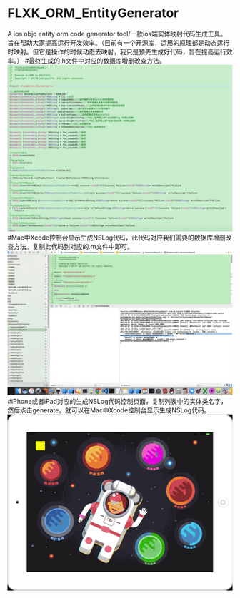 # FLXK_ORM_EntityGenerator
A ios objc entity orm code generator tool/一款ios端实体映射代码生成工具。旨在帮助大家提高运行开发效率。（目前有一个开源库，运用的原理都是动态运行时映射。但它是操作的时候动态去映射，我只是预先生成好代码，旨在提高运行效率。）
#最终生成的.h文件中对应的数据库增删改查方法。  
![iPhone或者iPad对应的生成NSLog代码控制页面](https://github.com/FuLingTaiHexiaoke/FLXK_ORM_EntityGenerator/blob/master/FLXK_ORM_EntityGenerator/Resource/FLXK_ORM_EntityGenerator_static.png)
#Mac中Xcode控制台显示生成NSLog代码，此代码对应我们需要的数据库增删改查方法。复制此代码到对应的.m文件中即可。
![Mac中Xcode控制台显示生成NSLog代码](https://github.com/FuLingTaiHexiaoke/FLXK_ORM_EntityGenerator/blob/master/FLXK_ORM_EntityGenerator/Resource/FLXK_ORM_EntityGenerator1.gif)   
#iPhone或者iPad对应的生成NSLog代码控制页面，复制列表中的实体类名字，然后点击generate。就可以在Mac中Xcode控制台显示生成NSLog代码。    
![iPhone或者iPad对应的生成NSLog代码控制页面](https://github.com/FuLingTaiHexiaoke/FLXK_ORM_EntityGenerator/blob/master/FLXK_ORM_EntityGenerator/Resource/FLXK_ORM_EntityGenerator2.gif)  
